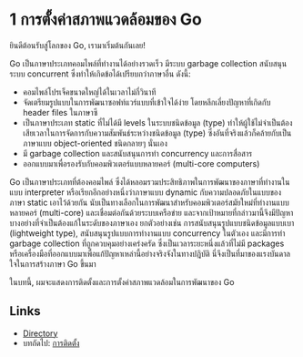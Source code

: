 # 1 การตั้งค่าสภาพแวดล้อมของ Go 

ยินดีต้อนรับสู่โลกของ Go, เรามาเริ่มต้นกันเลย!

Go เป็นภาษาประเภทคอมไพล์ที่ทำงานได้อย่างรวดเร็ว มีระบบ garbage collection สนับสนุนระบบ concurrent ซึ่งทำให้เกิดข้อได้เปรียบกว่าภาษาอื่น ดังนี้:

- คอมไพล์โปรเจ็คขนาดใหญ่ได้ในเวลาไม่กี่วินาที
- จัดเตรียมรูปแบบในการพัฒนาซอฟท์แวร์แบบที่เข้าใจได้ง่าย โดยหลีกเลี่ยงปัญหาที่เกิดกับ header files ในภาษาซี
- เป็นภาษาประเภท static ที่ไม่ได้มี levels ในระบบชนิดข้อมูล (type) ทำให้ผู้ใช้ไม่จำเป็นต้องเสียเวลาในการจัดการกับความสัมพันธ์ระหว่างชนิดข้อมูล (type) ซึ่งอันที่จริงแล้วก็คล้ายกับเป็นภาษาแบบ object-oriented ชนิดกลายๆ นั่นเอง
- มี garbage collection และสนับสนุนการทำ concurrency และการสื่อสาร
- ออกแบบมาเพื่อรองรับกับคอมพิวเตอร์แบบหลายคอร์ (multi-core computers)

Go เป็นภาษาประเภทที่ต้องคอมไพล์ ซึ่งได้หลอมรวมประสิทธิภาพในการพัฒนาของภาษาที่ทำงานในแบบ interpreter หรือเรียกอีกอย่างหนึ่งว่าภาษาแบบ dynamic กับความปลอดภัยในแบบของภาษา static เอาไว้ด้วยกัน นับเป็นทางเลือกในการพัฒนาสำหรับคอมพิวเตอร์สมัยใหม่ที่ทำงานแบบหลายคอร์ (multi-core) และเชื่อมต่อกันด้วยระบบเครือข่าย และจากเป้าหมายที่กล่าวมานี้จึงมีปัญหาบางอย่างที่จำเป็นต้องแก้ในระดับของภาษาเอง ยกตัวอย่างเช่น การสนับสนุนรูปแบบชนิดข้อมูลแบบเบา (lightweight type), สนับสนุนรูปแบบการทำงานแบบ concurrency ในตัวเอง และมีการทำ garbage collection ที่ถูกควบคุมอย่างเคร่งครัด
ซึ่งเป็นเวลาระยะหนึ่งแล้วที่ไม่มี packages หรือเครื่องมือที่ออกแบบมาเพื่อแก้ปัญหาเหล่านี้อย่างจริงจังในทางปฎิบัติ นี่จึงเป็นที่มาของแรงบันดาลใจในการสร้างภาษา Go ขึ้นมา

ในบทนี้, ผมจะแสดงการติดตั้งและการตั้งค่าสภาพแวดล้อมในการพัฒนาของ Go

## Links

- [Directory](preface.md)
- บทถัดไป: [การติดตั้ง](01.1.md)
